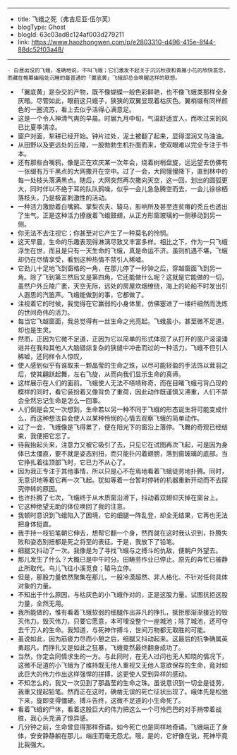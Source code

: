 - --
- title: 飞蛾之死（弗吉尼亚·伍尔芙）
- blogType: Ghost
- blogId: 63c03ad8c124af003d279211
- link: https://www.haozhongwen.com/p/e2803310-d496-415e-8f44-88dc52f03a48/
- --
    - 白昼出没的飞蛾，准确地说，不叫飞蛾；它们激发不起关于沉沉秋夜和青藤小花的欣快意念，而藏在帷幕幽暗处沉睡的最普通的「翼底黄」飞蛾却总会唤醒这样的联想。
- 「翼底黄」是杂交的产物，既不像蝴蝶一般色彩鲜艳，也不像飞蛾类那样全身灰暗。尽管如此，眼前这只蛾子，狭狭的双翼显现着枯灰色。翼梢缀有同样颜色的一圈流苏，看上去似乎活得心满意足。
- 这是一个令人神清气爽的早晨。时届九月中旬，气温舒适宜人，而吹过来的风已比夏季清凉。
- 窗户对面，犁耕已经开始。钟片过处，泥土被翻了起来，显得湿润又乌油油。
- 从田野以及更远处的丘陵，一股勃勃生机扑面而来，使双眼难以完全专注于书本。
- 还有那些白嘴鸦，像是正在欢庆某一次年会，绕着树梢盘旋，远远望去仿佛有一张缀有万千黑点的大网撒开在空中。过了一会，大网慢慢降下，直到林中的每一处枝头落满黑点。随后，大网突然再次撒向天空，这一回，划出的圆弧更大，同时伴以不绝于耳的队队鸦噪，似乎一会儿急急腾空而去，一会儿徐徐栖落枝头，乃是极富刺激性的活动。
- 一种活力激励着白嘴鸦、掌梨农夫、辕马，影响所及甚至连贫瘠的秃丘也透出了生气。正是这种活力撩拨着飞蛾鼓翅，从正方形窗玻璃的一侧移动到另一侧。
- 你无法不去注视它；你甚至对它产生了一种莫名的怜悯。
- 这天早晨，生命的乐趣表现得淋漓尽致又丰富多样。相比之下，作为一只飞蛾浮生在世，而且是只有一天生命的飞蛾，真是命运不济。虽则机遇不堪，飞蛾却仍在尽情享受，看到这种热情不禁引人稀嘘。
- 它劲儿十足地飞到窗格的一角，在那儿停了一秒钟之后，穿越窗面飞到另一角。除了飞到第三然后又是第四角，它还能做什么呢？这就是它能做的一切，虽然户外丘陵广袤，天空无际，远处的房屋炊烟缭绕，海上的轮船不时发出引人遐思的汽笛声。飞蛾能做到的事，它都做了。
- 注视着它的时候，我觉得在它赢弱的小身体里，仿佛塞进了一缕纤细然而洗炼的世间奇伟的活力。
- 每当它飞越窗面，我总觉得有一丝生命之光亮起。飞蛾虽小，甚至微不足道，却也是生灵。
- 然而，正因为它微不足道，正因为它以简单的形式体现了从打开的窗户滚滚涌进并在我和其他人大脑错综复杂的狭缝中冲击而过的一种活力，飞蛾不但引人稀嘘，还同样令人惊叹，
- 使人感到似乎有谁取来一颗晶莹的生命之珠，以尽可能轻盈的手法饰以茸羽之后，使其翩跃起舞，左右飞旋，从而向我们显示生命的真谛。
- 这样展示在人们的面前。飞蛾使人无法不啧啧称奇，而在目睹飞蛾弓背凸现的模样的同时，看它装扮着又像背负了重荷，因此动作既谨慎又滞重，人们不禁会全然忘记生命是怎么一回事。
- 人们倒是会又一次想到，生命若以另一种不同于飞蛾的形态诞生将可能变成什么，而这种想法自会使人以某种怜悯的心情去观察飞蛾的简单动作。
- 过了一会，飞蛾像是飞得累了，便在阳光下的窗沿上落停。飞舞的奇观已经结束，我便把它忘了。
- 待我抬起头来，注意力又被它吸引了去，只见它在试图再次飞起，可是因为身体已太僵直，要不就是姿态别扭，而只能扑闪着翅膀，落到窗玻璃的底部。当它挣扎着往顶部飞时，它已力不从心了。
- 因为我正专注于其他事情，所以只是心不在焉地看着飞蛾徒劳地扑腾。同时，无意识地等着它再一次飞起。犹如等着一台暂时停转的机器重新开动而不去探究停转的原因。
- 也许扑腾了七次，飞蛾终于从木质窗沿滑下，抖动着双翅仰天掉在窗台上。
- 它这种绝望无助的体位唤回了我的注意。
- 我顿时意识到飞蛾陷入了困境，它的细腿一阵乱登，却全无结果，它再也无法把身体挺直。
- 我手持一枝铅笔朝它伸去，想帮它翻一个身，然而就在这时我认识到，扑腾失败和姿态别扭都是死之将至的表征。于是，我放下了铅笔。
- 细腿又抖动了一次。我像是为了寻找飞蛾与之搏斗的仇敌，便朝户外望去。
- 那儿发生了什么？大概已是中午时分。田畴劳作业已停止。原先的奔忙已被静止所取代。鸟儿飞往小溪觅食；辕马立停。
- 但是，那股力量依然聚集在那儿，一股冷漠超然、非人格化、不针对任何具体对象的力量。
- 不知出于什么原因，与枯灰色的小飞蛾作对的，正是这股力量。试图抗拒这股力量，全然无用。
- 我所能做的，惟有看着飞蛾软弱的细腿作出非凡的挣扎，抵拒那渐渐接近的毁灭伟力。毁灭伟力，只要它愿意，本可埋没整个一座城池；除了城池，还可夺去千万人的生命。我知道，与死神作搏斗，世间万物都无取胜的可能。
- 虽说如此，因为筋疲力尽而小憩之后，细腿又抖动起来。这最后的抗争确属英勇超凡，而挣扎又是如此之狂暴，飞蛾竟然最终翻身成功了。
- 当然，你定会同情求生的一方。与此同时，在无人过问也无人知晓的情况下，这微不足道的小飞蛾为了维持既无他人重视又无他人意欲保存的生命，竟对如此巨大的伟力作出这样强悍的拼搏，这更使人受到异样的感动。
- 不知怎么的，我又一次见到了那晶莹的生命之珠。虽说意识到一切全是徒劳，我重又提起铅笔。然而正在这时，确凿无误的死亡征状出现了。峨体先是松弛下来，旋即变得僵硬。搏斗告终，这微不足道的小生命死了。
- 看着飞蛾的尸体，看着这股巨大的伟力把这么一个可怜巴巴的对手捎带着战胜，我心头充满了惊异感。
- 几分钟之前，生命曾显得那样奇谲，如今死亡也是同样地奇谲。飞蛾端正了身体，安安静静躺在那儿，端庄而毫无怨尤。哦，是的，它好像在说，死神毕竟比我强大。
